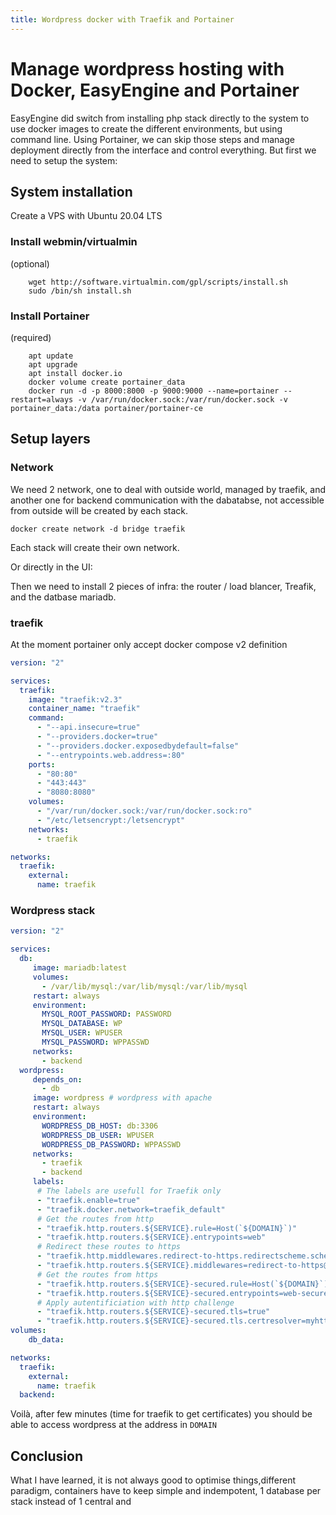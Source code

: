 ```yaml
---
title: Wordpress docker with Traefik and Portainer
---
```


# Manage wordpress hosting with Docker, EasyEngine and Portainer

EasyEngine did switch from installing php stack directly to the system to use docker images to create the different environments, but using command line. Using Portainer, we can skip those steps and manage deployment directly from the interface and control everything. But first we need to setup the system:


## System installation
  
  Create a VPS with Ubuntu 20.04 LTS

### Install webmin/virtualmin

(optional)

```shell
	wget http://software.virtualmin.com/gpl/scripts/install.sh
	sudo /bin/sh install.sh
```

### Install Portainer

(required)

```shell
	apt update
	apt upgrade
	apt install docker.io
	docker volume create portainer_data
	docker run -d -p 8000:8000 -p 9000:9000 --name=portainer --restart=always -v /var/run/docker.sock:/var/run/docker.sock -v portainer_data:/data portainer/portainer-ce
```

## Setup layers

### Network

We need 2 network, one to deal with outside world, managed by traefik, and another one for backend communication with the dabatabse, not accessible from outside will be created by each stack.

```
docker create network -d bridge traefik
```

Each stack will create their own network.

Or directly in the UI:

Then we need to install 2 pieces of infra: the router / load blancer, Treafik, and the datbase mariadb.

### traefik

At the moment portainer only accept docker compose v2 definition

```yaml
version: "2"

services:
  traefik:
    image: "traefik:v2.3"
    container_name: "traefik"
    command:
      - "--api.insecure=true"
      - "--providers.docker=true"
      - "--providers.docker.exposedbydefault=false"
      - "--entrypoints.web.address=:80"
    ports:
      - "80:80"
      - "443:443"
      - "8080:8080"
    volumes:
      - "/var/run/docker.sock:/var/run/docker.sock:ro"
      - "/etc/letsencrypt:/letsencrypt"
    networks:
      - traefik

networks:
  traefik:
    external:
      name: traefik
```


### Wordpress stack

```yaml
version: "2"

services:
  db:
     image: mariadb:latest
     volumes:
       - /var/lib/mysql:/var/lib/mysql:/var/lib/mysql
     restart: always
     environment:
       MYSQL_ROOT_PASSWORD: PASSWORD
       MYSQL_DATABASE: WP
       MYSQL_USER: WPUSER
       MYSQL_PASSWORD: WPPASSWD
     networks:
       - backend
  wordpress:
     depends_on:
       - db
     image: wordpress # wordpress with apache
     restart: always
     environment:
       WORDPRESS_DB_HOST: db:3306
       WORDPRESS_DB_USER: WPUSER
       WORDPRESS_DB_PASSWORD: WPPASSWD
     networks:
       - traefik
       - backend
     labels:
      # The labels are usefull for Traefik only
      - "traefik.enable=true"
      - "traefik.docker.network=traefik_default"
      # Get the routes from http
      - "traefik.http.routers.${SERVICE}.rule=Host(`${DOMAIN}`)"
      - "traefik.http.routers.${SERVICE}.entrypoints=web"     
      # Redirect these routes to https
      - "traefik.http.middlewares.redirect-to-https.redirectscheme.scheme=https"
      - "traefik.http.routers.${SERVICE}.middlewares=redirect-to-https@docker"
      # Get the routes from https
      - "traefik.http.routers.${SERVICE}-secured.rule=Host(`${DOMAIN}`)"
      - "traefik.http.routers.${SERVICE}-secured.entrypoints=web-secure"
      # Apply autentificiation with http challenge
      - "traefik.http.routers.${SERVICE}-secured.tls=true"
      - "traefik.http.routers.${SERVICE}-secured.tls.certresolver=myhttpchallenge"             
volumes:
    db_data:

networks:
  traefik:
    external:
      name: traefik
  backend:
```

Voilà, after few minutes (time for traefik to get certificates) you should be able to access wordpress at the address in `DOMAIN`

## Conclusion

What I have learned, it is not always good to optimise things,different paradigm, containers have to keep simple and indempotent, 1 database per stack instead of 1 central and 